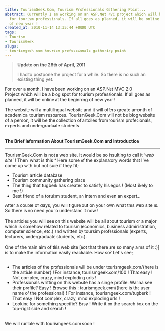 ```yaml
---
title: TourismGeek.Com, Tourism Professionals Gathering Point...
abstract: Currently I am working on an ASP.Net MVC project which will be a blog spot
  for tourism professionals. If all goes as planned, it will be online at the beginning
  of new year !
created_at: 2010-11-14 13:35:44 +0000 UTC
tags:
- Tourism
- TourismGeek
slugs:
- tourismgeek-com-tourism-professionals-gathering-point
---
```


<blockquote>
<p><strong>Update on the 28th of April, 2011</strong></p>
<p>I had to postpone the project for a while. So there is no such an existing thing yet.</p>
</blockquote>
<p>For over a month, I have been working on an ASP.Net MVC 2.0 Project&nbsp;which will be a blog spot for tourism professionals. If all goes as planned, it will be online at the beginning of new year !&nbsp;<br /> <br /> The website will a multilingual website and it will offers greate amonth of academical tourism resources. TourismGeek.Com will not be blog website of a person, it will be the&nbsp;collection of artciles from tourism profecionals, experts and undergraduate students.<br /> <br /> <br /> <span style="font-weight: bold;">The Brief Information About TourismGeek.Com and Introduction<br /> </span></p>
<hr />
<p>TourismGeek.Com is not a web site. It would be so insulting to call it <i>'web site'</i> ! Then, what is this ? Here some of the explanatory words that I've come up with but not sure if they fit;</p>
<div style="margin: 10px 0 0 0;">
<ul class="floathy-ul">
<li>Tourism article database</li>
<li>Tourism community gathering place</li>
<li>The thing that tugberk has created to satisfy his egos ! (Most likely to me !)</li>
<li>Best friend of a toruism student, an intern and even an expert...</li>
</ul>
After a couple of days, you will figure out on your own what this web site is. So there is no need you to understand it now ! <br /> <br /> The articles you will see on this website will be all about tourism or a major which is somehow related to tourism (economics, business administration, computer science, etc.) and written by toursim professionals (experts, lecturers, undergraduate students, etc.). <br /> <br /> One of the main aim of this web site [not that there are so many aims of it :)] is to make the information easily reachable. How so? Let's see;<br /> <br /> 
<ul>
<li>The articles of the professionals will be under tourismgeek.com/{here is the article number} ! For instance, tourismgeek.com/100 ! That easy ! Not complex, crazy, mind exploding urls !</li>
<li>Professionals writting on this website has a single profile. Wanna see their profile? Easy ! Browse this : tourismgeek.com/{here is the user name of the professional} ! For instance, tourismgeek.com/tugberk ! That easy ! Not complex, crazy, mind exploding urls !</li>
<li>Looking for something specific? Easy ! Write it on the search box on the top-right side and search !</li>
</ul>
<br /> We will rumble with tourismgeek.com soon !</div>